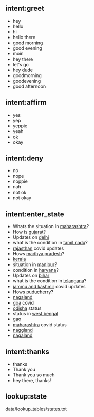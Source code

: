 ## intent:greet
- hey
- hello
- hi
- hello there
- good morning
- good evening
- moin
- hey there
- let's go
- hey dude
- goodmorning
- goodevening
- good afternoon

## intent:affirm
- yes
- yep
- yeppie
- yeah
- ok
- okay

## intent:deny
- no
- nope
- noppie
- nah
- not ok
- not okay

## intent:enter_state
- Whats the situation in [maharashtra](state)?
- How is [gujarat](state)?
- Updates on [delhi](state)
- what is the condition in [tamil nadu](state)?
- [rajasthan](state) covid updates
- Hows [madhya pradesh](state)?
- [kerala](state)
- situation in [manipur](state)?
- condition in [haryana](state)?
- Updates on [bihar](state)
- what is the condition in [telangana](state)?
- [jammu and kashmir](state) covid updates
- Hows [puducherry](state)?
- [nagaland](state)
- [goa](state) covid
- [odisha](state) status
- status in [west bengal](state)
- [gao](state)
- [maharashtra](state) covid status
- [naggland](state)
- [nagaland](state)

## intent:thanks
- thanks
- Thank you
- Thank you so much
- hey there, thanks!

## lookup:state
  data/lookup_tables/states.txt
